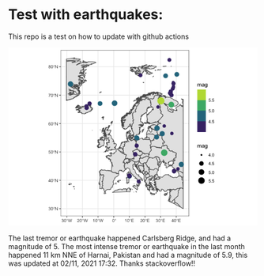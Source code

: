 <!-- README.md is generated from README.Rmd. Please edit that file -->

Test with earthquakes:
======================

This repo is a test on how to update with github actions

![](man/figures/README-unnamed-chunk-2-1.png)

The last tremor or earthquake happened Carlsberg Ridge, and had a
magnitude of 5. The most intense tremor or earthquake in the last month
happened 11 km NNE of Harnai, Pakistan and had a magnitude of 5.9, this
was updated at 02/11, 2021 17:32. Thanks stackoverflow!!
